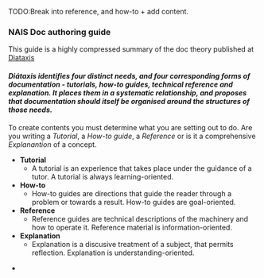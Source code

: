 
TODO:Break into reference, and how-to + add content.
### NAIS Doc authoring guide

This guide is a highly compressed summary of the doc theory published at [Diataxis](https://diataxis.fr/)

#### _Diátaxis identifies four distinct needs, and four corresponding forms of documentation - tutorials, how-to guides, technical reference and explanation. It places them in a systematic relationship, and proposes that documentation should itself be organised around the structures of those needs._

To create contents you must determine what you are setting out to do. Are you writing a _Tutorial_, a _How-to guide_, a _Reference_ or is it a comprehensive _Explanantion_ of a concept.

* **Tutorial** 
    - A tutorial is an experience that takes place under the guidance of a tutor. A tutorial is always learning-oriented.
* **How-to**
    - How-to guides are directions that guide the reader through a problem or towards a result. How-to guides are goal-oriented.
* **Reference**
    - Reference guides are technical descriptions of the machinery and how to operate it. Reference material is information-oriented.
* **Explanation**
    - Explanation is a discusive treatment of a subject, that permits reflection. Explanation is understanding-oriented.


- 
